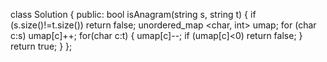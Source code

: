 class Solution {
public:
bool isAnagram(string s, string t) {
if (s.size()!=t.size()) return false;
unordered_map <char, int> umap;
for (char c:s) umap[c]++;
for(char c:t) {
umap[c]--;
if (umap[c]<0) return false;
}
return true;
}
};